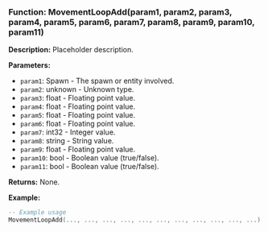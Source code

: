 ### Function: MovementLoopAdd(param1, param2, param3, param4, param5, param6, param7, param8, param9, param10, param11)

**Description:**
Placeholder description.

**Parameters:**
- `param1`: Spawn - The spawn or entity involved.
- `param2`: unknown - Unknown type.
- `param3`: float - Floating point value.
- `param4`: float - Floating point value.
- `param5`: float - Floating point value.
- `param6`: float - Floating point value.
- `param7`: int32 - Integer value.
- `param8`: string - String value.
- `param9`: float - Floating point value.
- `param10`: bool - Boolean value (true/false).
- `param11`: bool - Boolean value (true/false).

**Returns:** None.

**Example:**

```lua
-- Example usage
MovementLoopAdd(..., ..., ..., ..., ..., ..., ..., ..., ..., ..., ...)
```
